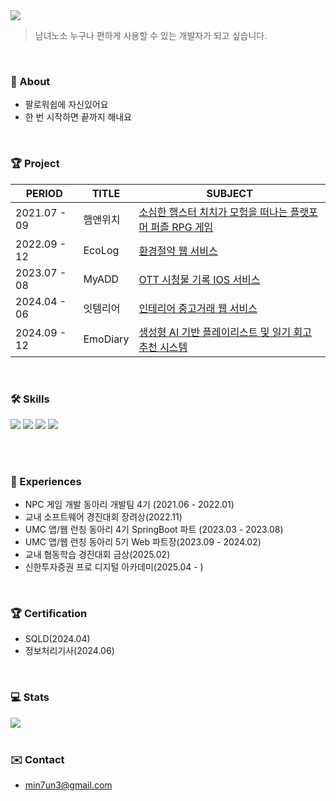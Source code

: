 
<img src="https://capsule-render.vercel.app/api?type=soft&color=B9E0FD&height=90&text=hi!%20i'm%20minseon&fontSize=35&fontAlign=16">

> 남녀노소 누구나 편하게 사용할 수 있는 개발자가 되고 싶습니다.

<br/>

### 🚀 About 
- 팔로워쉽에 자신있어요
- 한 번 시작하면 끝까지 해내요

<br/>

### 🏆 Project  
| PERIOD | TITLE | SUBJECT |
| ------- | ------- | -------|
| 2021.07 - 09 | 햄앤위치 | [소심한 햄스터 치치가 모험을 떠나는 플랫포머 퍼즐 RPG 게임](https://github.com/jiminseon/npc_hamAndWitch) |
| 2022.09 - 12 | EcoLog | [환경절약 웹 서비스](https://github.com/jiminseon/ecoLog) |
| 2023.07 - 08 | MyADD | [OTT 시청물 기록 IOS 서비스](https://github.com/my-ADD/myADD-server) |
| 2024.04 - 06 | 잇템리어 |  [인테리어 중고거래 웹 서비스](https://github.com/jiminseon/Itemrier_springBoot) | 
| 2024.09 - 12 | EmoDiary | [생성형 AI 기반 플레이리스트 및 일기 회고 추천 시스템](https://github.com/jiminseon/AI_RecommenderSystem) |

<br/>

### 🛠️ Skills
<div>
<img src="https://img.shields.io/badge/Spring-6DB33F?style=flat&logo=spring&logoColor=white">
<img src="https://img.shields.io/badge/Java-ED8B00?style=flat&logo=openjdk&logoColor=white">
<img src="https://img.shields.io/badge/C-00599C?style=flat&logo=c&logoColor=white">
<img src="https://img.shields.io/badge/Python-14354C?style=flat&logo=python&logoColor=white">

<br/><br/>

### 🕺 Experiences
- NPC 게임 개발 동아리 개발팀 4기 (2021.06 - 2022.01)
- 교내 소프트웨어 경진대회 장려상(2022.11)
- UMC 앱/웹 런칭 동아리 4기 SpringBoot 파트 (2023.03 - 2023.08)
- UMC 앱/웹 런칭 동아리 5기 Web 파트장(2023.09 - 2024.02)
- 교내 협동학습 경진대회 금상(2025.02)
- 신한투자증권 프로 디지털 아카데미(2025.04 - )
  
<br/>

### 🏆 Certification
- SQLD(2024.04)
- 정보처리기사(2024.06)

<br/>

### 💻 Stats
<div style="text-align: left;"> 
      <img src="https://github-readme-stats.vercel.app/api?username=jiminseon&bg_color=180,ffffff,00000000&title_color=B9E0FD&text_color=B9E0FD"/> 
</div>

<br/>

### ✉️ Contact

- min7un3@gmail.com

